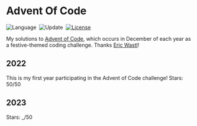# Advent Of Code

![Language](https://img.shields.io/badge/Languages-Python-orange)&nbsp;
![Update](https://img.shields.io/badge/Updated-Annually-green.svg)&nbsp;
[![License](https://img.shields.io/badge/License-MIT-blue.svg)](./LICENSE.md)&nbsp;

My solutions to [Advent of Code](https://adventofcode.com/), which occurs in December of each year as a festive-themed coding challenge. Thanks [Eric Wastl](http://was.tl/)!

## 2022

This is my first year participating in the Advent of Code challenge!
Stars: 50/50

## 2023

Stars: _/50

